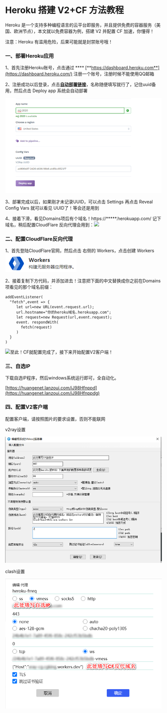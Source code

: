 # Heroku 搭建 V2+CF 方法教程

Heroku 是一个支持多种编程语言的云平台即服务，并且提供免费的容器服务（美国、欧洲节点），本文就以免费容器为例，搭建 V2 并配置 CF 加速，你懂得！

注意：Heroku 有滥用危险，后果可能就是封禁账号哦！

### 一、部署Heroku应用 <a href="#yi-pei-zhi-heroku" id="yi-pei-zhi-heroku"></a>

1、首先注册Heroku账号，点击通过 **** [**https://dashboard.heroku.com**](https://dashboard.heroku.com/) 注册一个账号，注册时候不能使用QQ邮箱

2、注册成功以后登录，点击[**自动部署链接**](https://dashboard.heroku.com/new?template=https://github.com/iamtrazy/xray-heroku)，名称随便填写就行了，记住uuid备用，然后点击 Deploy app 系统会自动部署

![](../.gitbook/assets/1.png)

3、部署完成以后，如果刚才未记录UUID，可以点击 Settings 再点击 Reveal Config Vars 就可以看见 UUID了！等会还是用到

4、接着下滑，看见Domains项后有个域名！https://\*\*\*\*\*.herokuapp.com/ 记下域名，稍后配置CloudFlare 反向代理会用到：[![](https://img2020.cnblogs.com/blog/1783030/202008/1783030-20200817225353814-2098411255.png)](https://img2020.cnblogs.com/blog/1783030/202008/1783030-20200817225353814-2098411255.png)

### 二、配置CloudFlare反向代理 <a href="#er-pei-zhi-cloudflare-fan-xiang-dai-li" id="er-pei-zhi-cloudflare-fan-xiang-dai-li"></a>

1、首先登陆CloudFlare官网，然后点击 右侧的 Workers，点击创建 Workers <img src="../.gitbook/assets/image (40).png" alt="" data-size="original">&#x20;

2、接着复制下方代码，并添加进去！注意把下面的中文替换成你之前在Domains项看见的那个域名前缀：

```
addEventListener(
  "fetch",event => {
     let url=new URL(event.request.url);
     url.hostname="你的heroku域名.herokuapp.com";
     let request=new Request(url,event.request);
     event. respondWith(
       fetch(request)
     )
  }
)
```

[![](https://img2020.cnblogs.com/blog/1783030/202008/1783030-20200817225442552-681864788.png)](https://img2020.cnblogs.com/blog/1783030/202008/1783030-20200817225442552-681864788.png)至此！CF就配置完成了，接下来开始配置V2客户端！

### 三、自选IP <a href="#san-pei-zhi-v2-ke-hu-duan" id="san-pei-zhi-v2-ke-hu-duan"></a>

下载自选IP程序，然后windows系统运行即可，全自动化。

[https://huangenet.lanzoui.com/iJ98Hfnppd](https://huangenet.lanzoui.com/iJ98Hfnppdg)

### 四、配置V2客户端 <a href="#si-zi-xuan-ip" id="si-zi-xuan-ip"></a>

配置客户端，请按照图片的要求设置，否则不能联网

v2ray设置

![](../.gitbook/assets/2.png)

clash设置

![](<../.gitbook/assets/image (30) (1).png>)

